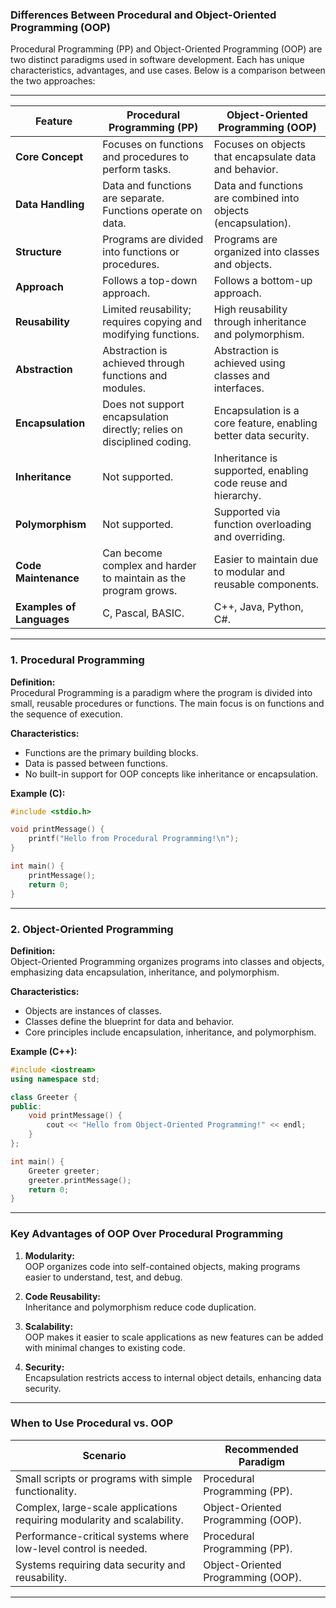 ### **Differences Between Procedural and Object-Oriented Programming (OOP)**

Procedural Programming (PP) and Object-Oriented Programming (OOP) are two distinct paradigms used in software development. Each has unique characteristics, advantages, and use cases. Below is a comparison between the two approaches:

---

| **Feature**                  | **Procedural Programming (PP)**                                       | **Object-Oriented Programming (OOP)**                                |
|------------------------------|-----------------------------------------------------------------------|----------------------------------------------------------------------|
| **Core Concept**             | Focuses on functions and procedures to perform tasks.                | Focuses on objects that encapsulate data and behavior.               |
| **Data Handling**            | Data and functions are separate. Functions operate on data.          | Data and functions are combined into objects (encapsulation).        |
| **Structure**                | Programs are divided into functions or procedures.                   | Programs are organized into classes and objects.                     |
| **Approach**                 | Follows a top-down approach.                                         | Follows a bottom-up approach.                                        |
| **Reusability**              | Limited reusability; requires copying and modifying functions.        | High reusability through inheritance and polymorphism.               |
| **Abstraction**              | Abstraction is achieved through functions and modules.               | Abstraction is achieved using classes and interfaces.                |
| **Encapsulation**            | Does not support encapsulation directly; relies on disciplined coding. | Encapsulation is a core feature, enabling better data security.      |
| **Inheritance**              | Not supported.                                                       | Inheritance is supported, enabling code reuse and hierarchy.         |
| **Polymorphism**             | Not supported.                                                       | Supported via function overloading and overriding.                   |
| **Code Maintenance**         | Can become complex and harder to maintain as the program grows.       | Easier to maintain due to modular and reusable components.           |
| **Examples of Languages**    | C, Pascal, BASIC.                                                    | C++, Java, Python, C#.                                               |

---

### **1. Procedural Programming**
**Definition:**  
Procedural Programming is a paradigm where the program is divided into small, reusable procedures or functions. The main focus is on functions and the sequence of execution.

**Characteristics:**  
- Functions are the primary building blocks.  
- Data is passed between functions.  
- No built-in support for OOP concepts like inheritance or encapsulation.  

**Example (C):**
```c
#include <stdio.h>

void printMessage() {
    printf("Hello from Procedural Programming!\n");
}

int main() {
    printMessage();
    return 0;
}
```

---

### **2. Object-Oriented Programming**
**Definition:**  
Object-Oriented Programming organizes programs into classes and objects, emphasizing data encapsulation, inheritance, and polymorphism.

**Characteristics:**  
- Objects are instances of classes.  
- Classes define the blueprint for data and behavior.  
- Core principles include encapsulation, inheritance, and polymorphism.  

**Example (C++):**
```cpp
#include <iostream>
using namespace std;

class Greeter {
public:
    void printMessage() {
        cout << "Hello from Object-Oriented Programming!" << endl;
    }
};

int main() {
    Greeter greeter;
    greeter.printMessage();
    return 0;
}
```

---

### **Key Advantages of OOP Over Procedural Programming**
1. **Modularity:**  
   OOP organizes code into self-contained objects, making programs easier to understand, test, and debug.

2. **Code Reusability:**  
   Inheritance and polymorphism reduce code duplication.

3. **Scalability:**  
   OOP makes it easier to scale applications as new features can be added with minimal changes to existing code.

4. **Security:**  
   Encapsulation restricts access to internal object details, enhancing data security.

---

### **When to Use Procedural vs. OOP**
| **Scenario**                                | **Recommended Paradigm**         |
|--------------------------------------------|----------------------------------|
| Small scripts or programs with simple functionality. | Procedural Programming (PP).    |
| Complex, large-scale applications requiring modularity and scalability. | Object-Oriented Programming (OOP). |
| Performance-critical systems where low-level control is needed. | Procedural Programming (PP).    |
| Systems requiring data security and reusability. | Object-Oriented Programming (OOP). |

---

